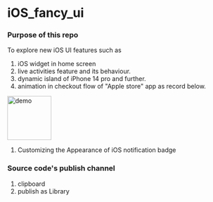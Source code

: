 # iOS_fancy_ui


### Purpose of this repo
To explore new iOS UI features such as  
1. iOS widget in home screen
1. live activities feature and its behaviour.
1. dynamic island of iPhone 14 pro and further.
1. animation in checkout flow of "Apple store" app as record below.
<img width="100" alt="demo" src="https://user-images.githubusercontent.com/17498546/213407804-b30da7af-141e-4009-bc08-d06563028838.MP4">

1. Customizing the Appearance of iOS notification badge



### Source code's publish channel
1. clipboard
1. publish as Library 



